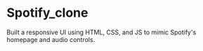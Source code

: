 # Spotify_clone
Built a responsive UI using HTML, CSS, and JS to mimic Spotify's homepage and audio controls.

